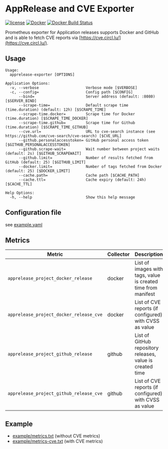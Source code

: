 AppRelease and CVE Exporter
===========================

[![license](https://img.shields.io/github/license/webdevops/apprelease-exporter.svg)](https://github.com/webdevops/apprelease-exporter/blob/master/LICENSE)
[![Docker](https://img.shields.io/badge/docker-webdevops%2Fapprelease--exporter-blue.svg?longCache=true&style=flat&logo=docker)](https://hub.docker.com/r/webdevops/apprelease-exporter/)
[![Docker Build Status](https://img.shields.io/docker/build/webdevops/apprelease-exporter.svg)](https://hub.docker.com/r/webdevops/apprelease-exporter/)

Prometheus exporter for Application releases supports Docker and GitHub and is able to fetch CVE reports via [https://cve.circl.lu/](https://cve.circl.lu/).

Usage
-----

```
Usage:
  apprelease-exporter [OPTIONS]

Application Options:
  -v, --verbose                     Verbose mode [$VERBOSE]
  -c, --config=                     Config path [$CONFIG]
      --bind=                       Server address (default: :8080) [$SERVER_BIND]
      --scrape-time=                Default scrape time (time.duration) (default: 12h) [$SCRAPE_TIME]
      --scrape-time.docker=         Scrape time for Docker (time.duration) [$SCRAPE_TIME_DOCKER]
      --scrape-time.github=         Scrape time for Github (time.duration) [$SCRAPE_TIME_GITHUB]
      --cve.url=                    URL to cve-search instance (see https://github.com/cve-search/cve-search) [$CVE_URL]
      --github.personalaccesstoken= GitHub personal access token [$GITHUB_PERSONALACCESSTOKEN]
      --github.scrape-wait=         Wait number between project waits (default: 2s) [$GITHUB_SCRAPEWAIT]
      --github.limit=               Number of results fetched from GitHub (default: 25) [$GITHUB_LIMIT]
      --docker.limit=               Number of tags fetched from Docker (default: 25) [$DOCKER_LIMIT]
      --cache.path=                 Cache path [$CACHE_PATH]
      --cache.ttl=                  Cache expiry (default: 24h) [$CACHE_TTL]

Help Options:
  -h, --help                        Show this help message
```

Configuration file
------------------

see [example.yaml](example.yaml)

Metrics
-------

| Metric                                         | Collector         | Description                                                                           |
|------------------------------------------------|-------------------|---------------------------------------------------------------------------------------|
| `apprelease_project_docker_release`            | docker            | List of images with tags, value is created time from manifest                         |
| `apprelease_project_docker_release_cve`        | docker            | List of CVE reports (if configured) with CVSS as value                                |
| `apprelease_project_github_release`            | github            | List of GitHub repository releases, value is created time                             |
| `apprelease_project_github_release_cve`        | github            | List of CVE reports (if configured) with CVSS as value                                |

Example
--------

* [example/metrics.txt](example/metrics.txt) (without CVE metrics)
* [example/metrics-cve.txt](example/metrics-cve.txt) (with CVE metrics)
